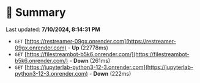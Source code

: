 # 📖 Summary
Last updated: **7/10/2024, 8:14:31 PM**

- `GET` [https://restreamer-09gx.onrender.com](https://restreamer-09gx.onrender.com) - **Up** (22778ms)
- `GET` [https://filestreambot-b5k6.onrender.com/](https://filestreambot-b5k6.onrender.com/) - **Down** (261ms)
- `GET` [https://jupyterlab-python3-12-3.onrender.com](https://jupyterlab-python3-12-3.onrender.com) - **Down** (222ms)
